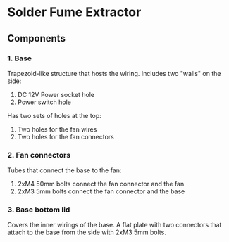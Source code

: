 # Solder Fume Extractor

## Components

### 1. Base

Trapezoid-like structure that hosts the wiring.
Includes two "walls" on the side:

1. DC 12V Power socket hole
2. Power switch hole

Has two sets of holes at the top:

1. Two holes for the fan wires
2. Two holes for the fan connectors

### 2. Fan connectors

Tubes that connect the base to the fan:

1. 2xM4 50mm bolts connect the fan connector and the fan
2. 2xM3 5mm bolts connect the fan connector and the base

### 3. Base bottom lid

Covers the inner wirings of the base. A flat plate with two connectors that
attach to the base from the side with 2xM3 5mm bolts.
